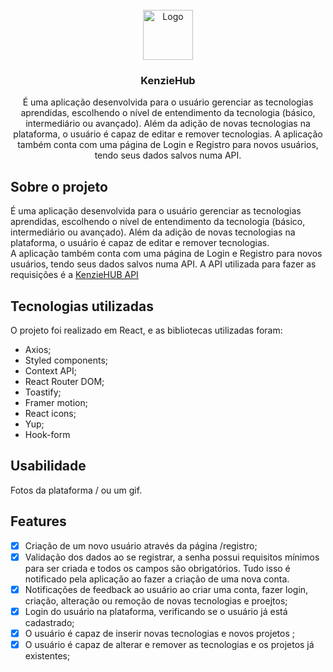 <!-- PROJECT LOGO -->
<br />
<div align="center">
  <a href="https://github.com/guiwustro/repo_name">
    <img src="images/logo.png" alt="Logo" width="80" height="80">
  </a>

<h3 align="center">KenzieHub</h3>

  <p align="center">
    É uma aplicação desenvolvida para o usuário gerenciar as tecnologias aprendidas, escolhendo o nível de entendimento da tecnologia (básico, intermediário ou avançado). Além da adição de novas tecnologias na plataforma, o usuário é capaz de editar e remover tecnologias. A aplicação também conta com uma página de Login e Registro para novos usuários, tendo seus dados salvos numa API.
    <br />
  </p>
</div>

<!-- ABOUT THE PROJECT -->
## Sobre o projeto

É uma aplicação desenvolvida para o usuário gerenciar as tecnologias aprendidas,
escolhendo o nível de entendimento da tecnologia (básico, intermediário ou
avançado). Além da adição de novas tecnologias na plataforma, o usuário é capaz
de editar e remover tecnologias. <br /> A aplicação também conta com uma página
de Login e Registro para novos usuários, tendo seus dados salvos numa API. A API
utilizada para fazer as requisições é a
<a href="https://github.com/Kenzie-Academy-Brasil-Developers/kenziehub-api">
KenzieHUB API</a>


## Tecnologias utilizadas

O projeto foi realizado em React, e as bibliotecas utilizadas foram:

- Axios;
- Styled components;
- Context API;
- React Router DOM;
- Toastify;
- Framer motion;
- React icons;
- Yup;
- Hook-form


<!-- USAGE EXAMPLES -->

## Usabilidade

Fotos da plataforma / ou um gif.


<!-- ROADMAP -->

## Features

- [x] Criação de um novo usuário através da página /registro;
- [x] Validação dos dados ao se registrar, a senha possui requisitos mínimos
      para ser criada e todos os campos são obrigatórios. Tudo isso é notificado
      pela aplicação ao fazer a criação de uma nova conta.
- [x] Notificações de feedback ao usuário ao criar uma conta, fazer login,
      criação, alteração ou remoção de novas tecnologias e proejtos;
- [x] Login do usuário na plataforma, verificando se o usuário já está
      cadastrado;
- [x] O usuário é capaz de inserir novas tecnologias e novos projetos ;
- [x] O usuário é capaz de alterar e remover as tecnologias e os projetos já existentes;
